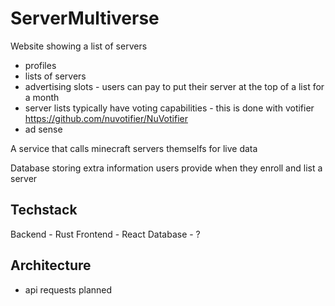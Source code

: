 # ServerMultiverse

Website showing a list of servers
- profiles
- lists of servers
- advertising slots - users can pay to put their server at the top of a list for a month
- server lists typically have voting capabilities - this is done with votifier https://github.com/nuvotifier/NuVotifier
- ad sense

A service that calls minecraft servers themselfs for live data

Database storing extra information users provide when they enroll and list a server

## Techstack
Backend - Rust
Frontend - React
Database - ?

## Architecture
- api requests planned